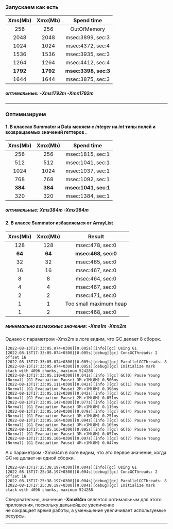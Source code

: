 ### Запускаем как есть

| Xms(Mb)  | Xmx(Mb)  |      Spend time      |
|:--------:|:--------:|:--------------------:|
|   256    |   256    |     OutOfMemory      |
|   2048   |   2048   |   msec:3899, sec:3   |
|   1024   |   1024   |   msec:4372, sec:4   |
|   1536   |   1536   |   msec:3935, sec:3   |
|   1264   |   1264   |   msec:4412, sec:4   |
| **1792** | **1792** | **msec:3398, sec:3** |
|   1644   |   1644   |   msec:3875, sec:3   |

##### оптимальные: -Xms1792m -Xmx1792m

___

### Оптимизируем

#### 1. В классах Summator и Data меняем c ***Integer*** на ***int*** типы полей и возвращаемых значений геттеров .

| Xms(Mb) | Xmx(Mb) |      Spend time      |
|:-------:|:-------:|:--------------------:|
|   256   |   256   |   msec:1815, sec:1   |
|   512   |   512   |   msec:1041, sec:1   |
|  1024   |  1024   |   msec:1037, sec:1   |
|   768   |   768   |   msec:1092, sec:1   |
| **384** | **384** | **msec:1041, sec:1** |
|   320   |   320   |   msec:1384, sec:1   |

##### оптимальные: Xms384m -Xmx384m

#### 2. В классе Summator избавляемся от ArrayList

| Xms(Mb) | Xmx(Mb) |         Result         |
|:-------:|:-------:|:----------------------:|
|   128   |   128   |    msec:478, sec:0     |
| **64**  | **64**  |  **msec:468, sec:0**   |
|   32    |   32    |    msec:465, sec:0     |
|   16    |   16    |    msec:467, sec:0     |
|    8    |    8    |    msec:464, sec:0     |
|    4    |    4    |    msec:467, sec:0     |
|    2    |    2    |    msec:471, sec:0     |
|    1    |    1    | Too small maximum heap |
|    1    |    2    |    msec:468, sec:0     |

##### минимально возможные значения: -Xms1m -Xmx2m

Однако с параметром -Xmx2m в логе видим, что GC делает 8 сборок.

```log
[2022-08-13T17:33:05.074+0300][0.005s][info][gc] Using G1
[2022-08-13T17:33:05.074+0300][0.005s][debug][gc] ConcGCThreads: 2 offset 16
[2022-08-13T17:33:05.074+0300][0.005s][debug][gc] ParallelGCThreads: 8
[2022-08-13T17:33:05.074+0300][0.005s][debug][gc] Initialize mark stack with 4096 chunks, maximum 524288
[2022-08-13T17:33:05.110+0300][0.041s][info ][gc] GC(0) Pause Young (Normal) (G1 Evacuation Pause) 3M->1M(8M) 0.506ms
[2022-08-13T17:33:05.111+0300][0.042s][info ][gc] GC(1) Pause Young (Normal) (G1 Evacuation Pause) 2M->1M(8M) 0.398ms
[2022-08-13T17:33:05.112+0300][0.042s][info ][gc] GC(2) Pause Young (Normal) (G1 Evacuation Pause) 2M->1M(8M) 0.051ms
[2022-08-13T17:33:05.147+0300][0.077s][info ][gc] GC(3) Pause Young (Normal) (G1 Evacuation Pause) 3M->1M(8M) 0.115ms
[2022-08-13T17:33:05.148+0300][0.079s][info ][gc] GC(4) Pause Young (Normal) (G1 Evacuation Pause) 3M->1M(8M) 0.251ms
[2022-08-13T17:33:05.164+0300][0.094s][info ][gc] GC(5) Pause Young (Normal) (G1 Evacuation Pause) 3M->1M(8M) 0.105ms
[2022-08-13T17:33:05.165+0300][0.095s][info ][gc] GC(6) Pause Young (Normal) (G1 Evacuation Pause) 3M->1M(8M) 0.057ms
[2022-08-13T17:33:05.166+0300][0.097s][info ][gc] GC(7) Pause Young (Normal) (G1 Evacuation Pause) 4M->1M(8M) 0.047ms
```

А с параметром -Xmx64m в логе видим, что это первое значение, когда GC не делает ни одной сборки.

```log
[2022-08-13T17:25:38.197+0300][0.004s][info][gc] Using G1
[2022-08-13T17:25:38.197+0300][0.004s][debug][gc] ConcGCThreads: 2 offset 16
[2022-08-13T17:25:38.197+0300][0.004s][debug][gc] ParallelGCThreads: 8
[2022-08-13T17:25:38.197+0300][0.004s][debug][gc] Initialize mark stack with 4096 chunks, maximum 524288
```

Следовательно, значение **-Xmx64m** является оптимальным для этого приложения, поскольку дальнейшее увеличение<br>
не сокращает время работы, а уменьшение увеличивает используемые ресурсы.
___
